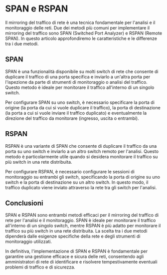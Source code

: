 # SPAN e RSPAN

Il mirroring del traffico di rete è una tecnica fondamentale per l'analisi e il monitoraggio delle reti. Due dei metodi più comuni per implementare il mirroring del traffico sono SPAN (Switched Port Analyzer) e RSPAN (Remote SPAN). In questo articolo approfondiremo le caratteristiche e le differenze tra i due metodi.

## SPAN

SPAN è una funzionalità disponibile su molti switch di rete che consente di duplicare il traffico di una porta specifica e inviarlo a un'altra porta per l'ispezione da parte di strumenti di monitoraggio o analisi del traffico. Questo metodo è ideale per monitorare il traffico all'interno di un singolo switch.

Per configurare SPAN su uno switch, è necessario specificare la porta di origine (la porta da cui si vuole duplicare il traffico), la porta di destinazione (la porta a cui si vuole inviare il traffico duplicato) e eventualmente la direzione del traffico da monitorare (ingresso, uscita o entrambi).

## RSPAN

RSPAN è una variante di SPAN che consente di duplicare il traffico da una porta su uno switch e inviarlo a un altro switch remoto per l'analisi. Questo metodo è particolarmente utile quando si desidera monitorare il traffico su più switch in una rete distribuita.

Per configurare RSPAN, è necessario configurare le sessioni di monitoraggio su entrambi gli switch, specificando la porta di origine su uno switch e la porta di destinazione su un altro switch. In questo modo, il traffico duplicato viene inviato attraverso la rete tra gli switch per l'analisi.

## Conclusioni

SPAN e RSPAN sono entrambi metodi efficaci per il mirroring del traffico di rete per l'analisi e il monitoraggio. SPAN è ideale per monitorare il traffico all'interno di un singolo switch, mentre RSPAN è più adatto per monitorare il traffico su più switch in una rete distribuita. La scelta tra i due metodi dipenderà dalle esigenze specifiche della rete e degli strumenti di monitoraggio utilizzati.

In definitiva, l'implementazione di SPAN e RSPAN è fondamentale per garantire una gestione efficace e sicura delle reti, consentendo agli amministratori di rete di identificare e risolvere tempestivamente eventuali problemi di traffico e di sicurezza.